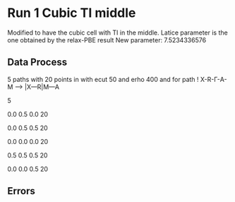 # Run 1 Cubic TI middle

Modified to have the cubic cell with TI in the middle.
Latice parameter is the one obtained by the relax-PBE result
New parameter: 7.5234336576

## Data Process

5 paths with 20 points in with ecut 50 and erho 400 and for path
! X-R-Γ-A-M --> |X—R|M—A

 5

   0.0   0.5   0.0    20

   0.0   0.5   0.5    20

   0.0   0.0   0.0    20

   0.5   0.5   0.5    20

   0.0   0.0   0.5    20



## Errors
